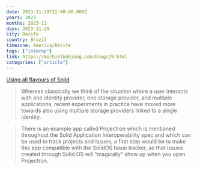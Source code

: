 ```yaml
---
date: 2023-11-29T22:00:00.000Z
years: 2023
months: 2023-11
days: 2023-11-29
city: Recife
country: Brazil
timezone: America/Recife
tags: ["interop"]
link: https://michielbdejong.com/blog/29.html
categories: ["article"]
---
```

[Using all flavours of Solid](https://michielbdejong.com/blog/29.html)

> Whereas classically we think of the situation where a user interacts with one identity provider, one storage provider, and multiple applications, recent experiments in practice have moved more towards also using multiple storage providers linked to a single identity. 

> There is an example app called Projectron which is mentioned throughout the Solid Application Interoperability spec and which can be used to track projects and issues; a first step would be to make this app compatible with the SolidOS Issue tracker, so that issues created through Solid OS will "magically" show up when you open Projectron.
